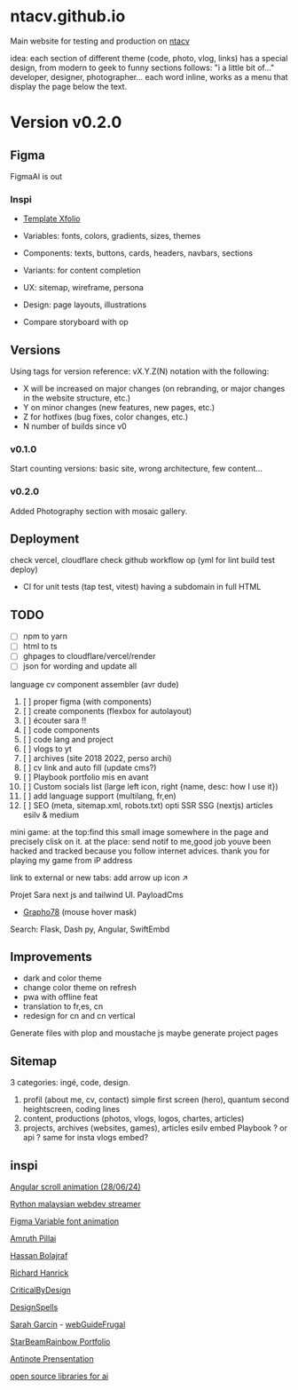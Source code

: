 # ntacv.github.io
Main website for testing and production on [ntacv](https://ntacv.github.io)

idea: each section of different theme (code, photo, vlog, links) has a special design, from modern to geek to funny
sections follows: "i a little bit of..." developer, designer, photographer...
each word inline, works as a menu that display the page below the text. 

# Version v0.2.0


## Figma

FigmaAI is out

### Inspi
- [Template Xfolio](https://www.figma.com/community/file/1191026033275812161/xfolio-portfolio-website-ui-kit)

- Variables: fonts, colors, gradients, sizes, themes
- Components: texts, buttons, cards, headers, navbars, sections
- Variants: for content completion
- UX: sitemap, wireframe, persona
- Design: page layouts, illustrations
- Compare storyboard with op

## Versions

Using tags for version reference: 
vX.Y.Z(N) notation 
with the following:

- X will be increased on major changes (on rebranding, or major changes in the website structure, etc.)
- Y on minor changes (new features, new pages, etc.)
- Z for hotfixes (bug fixes, color changes, etc.)
- N number of builds since v0

### v0.1.0
Start counting versions: basic site, wrong architecture, few content...

### v0.2.0
Added Photography section with mosaic gallery.

## Deployment

check vercel, cloudflare
check github workflow op (yml for lint build test deploy)
 - CI for unit tests (tap test, vitest)
having a subdomain in full HTML


## TODO 

- [ ] npm to yarn
- [ ] html to ts
- [ ] ghpages to cloudflare/vercel/render
- [ ] json for wording and update all 

language cv component assembler (avr dude)
1. [ ] proper figma (with components)
2. [ ] create components (flexbox for autolayout)
3. [ ] écouter sara !!
4. [ ] code components
5. [ ] code lang and project
6. [ ] vlogs to yt
7. [ ] archives (site 2018 2022, perso archi)
8. [ ] cv link and auto fill (update cms?)
9. [ ] Playbook portfolio mis en avant
10. [ ] Custom socials list (large left icon, right {name, desc: how I use it})
11. [ ] add language support (multilang, fr,en)
12. [ ] SEO (meta, sitemap.xml, robots.txt) opti SSR SSG (nextjs)
articles esilv & medium

mini game: at the top:find this small image somewhere in the page and precisely clisk on it. at the place: send notif to me,good job youve been hacked and tracked because you follow internet advices. thank you for playing my game from iP address

link to external or new tabs: add arrow up icon ↗️

Projet Sara
next js and tailwind UI. PayloadCms
- [Grapho78](https://grapho78-website.vercel.app/) (mouse hover mask)

Search: Flask, Dash py, Angular, SwiftEmbd

## Improvements
- dark and color theme
- change color theme on refresh
- pwa with offline feat
- translation to fr,es, cn
- redesign for cn and cn vertical

Generate files with plop and moustache js
maybe generate project pages

## Sitemap
3 categories: ingé, code, design. 
1. profil (about me, cv, contact)
    simple first screen (hero), quantum second heightscreen, coding lines
2. content, productions (photos, vlogs, logos, chartes, articles)
3. projects, archives (websites, games), articles esilv
   embed Playbook ? or api ? same for insta vlogs embed?

## inspi
[Angular scroll animation (28/06/24)](https://angular.dev/)

[Rython malaysian webdev streamer](https://rython.dev/socials/)

[Figma Variable font animation](https://www.figma.com/typography/variable-fonts)

[Amruth Pillai](https://www.amruthpillai.com/)

[Hassan Bolajraf](https://hbolajraf.net/)

[Richard Hanrick](https://codewithsadee.github.io/vcard-personal-portfolio)

[CriticalByDesign](https://criticalbydesign.ch/)

[DesignSpells](https://designspells.com)

[Sarah Garcin](https://sarahgarcin.com/) - [webGuideFrugal](https://site.sarahgarcin.com/web-frugal/)

[StarBeamRainbow Portfolio](https://starbeamrainbowlabs.com/)

[Antinote Prensentation](https://antinote.io/)

[open source libraries for ai](https://dev.to/dev_kiran/top-5-open-source-tools-you-should-be-using-52g0)